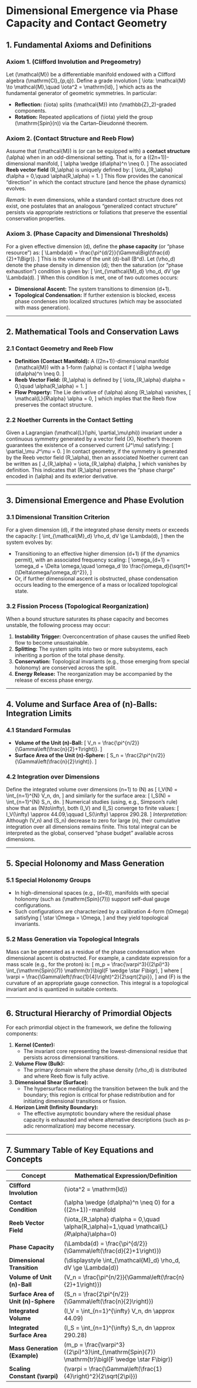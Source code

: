 # **Dimensional Emergence via Phase Capacity and Contact Geometry**

## **1. Fundamental Axioms and Definitions**

### **Axiom 1. (Clifford Involution and Pregeometry)**
Let \(\mathcal{M}\) be a differentiable manifold endowed with a Clifford algebra \(\mathrm{Cl}_{p,q}\). Define a grade involution 
\[
\iota: \mathcal{M} \to \mathcal{M},\quad \iota^2 = \mathrm{Id},
\]
which acts as the fundamental generator of geometric symmetries. In particular:
- **Reflection:** \(\iota\) splits \(\mathcal{M}\) into \(\mathbb{Z}_2\)-graded components.
- **Rotation:** Repeated applications of \(\iota\) yield the group \(\mathrm{Spin}(n)\) via the Cartan–Dieudonné theorem.

### **Axiom 2. (Contact Structure and Reeb Flow)**
Assume that \(\mathcal{M}\) is (or can be equipped with) a **contact structure** \(\alpha\) when in an odd-dimensional setting. That is, for a \((2n+1)\)-dimensional manifold, 
\[
\alpha \wedge (d\alpha)^n \neq 0.
\]
The associated **Reeb vector field** \(R_\alpha\) is uniquely defined by:
\[
\iota_{R_\alpha} d\alpha = 0,\quad \alpha(R_\alpha) = 1.
\]
This flow provides the canonical “direction” in which the contact structure (and hence the phase dynamics) evolves.

*Remark:* In even dimensions, while a standard contact structure does not exist, one postulates that an analogous “generalized contact structure” persists via appropriate restrictions or foliations that preserve the essential conservation properties.

### **Axiom 3. (Phase Capacity and Dimensional Thresholds)**
For a given effective dimension \(d\), define the **phase capacity** (or “phase resource”) as:
\[
\Lambda(d) = \frac{\pi^{d/2}}{\Gamma\Bigl(\frac{d}{2}+1\Bigr)}.
\]
This is the volume of the unit \(d\)-ball \(B^d\). Let \(\rho_d\) denote the phase density in dimension \(d\); then the saturation (or “phase exhaustion”) condition is given by:
\[
\int_{\mathcal{M}_d} \rho_d\, dV \ge \Lambda(d).
\]
When this condition is met, one of two outcomes occurs:
- **Dimensional Ascent:** The system transitions to dimension \(d+1\).
- **Topological Condensation:** If further extension is blocked, excess phase condenses into localized structures (which may be associated with mass generation).

---

## **2. Mathematical Tools and Conservation Laws**

### **2.1 Contact Geometry and Reeb Flow**
- **Definition (Contact Manifold):** A \((2n+1)\)-dimensional manifold \(\mathcal{M}\) with a 1-form \(\alpha\) is contact if 
  \[
  \alpha \wedge (d\alpha)^n \neq 0.
  \]
- **Reeb Vector Field:** \(R_\alpha\) is defined by
  \[
  \iota_{R_\alpha} d\alpha = 0,\quad \alpha(R_\alpha) = 1.
  \]
- **Flow Property:** The Lie derivative of \(\alpha\) along \(R_\alpha\) vanishes,
  \[
  \mathcal{L}_{R_\alpha} \alpha = 0,
  \]
  which implies that the Reeb flow preserves the contact structure.

### **2.2 Noether Currents in the Contact Setting**
Given a Lagrangian \(\mathcal{L}(\phi, \partial_\mu\phi)\) invariant under a continuous symmetry generated by a vector field \(X\), Noether’s theorem guarantees the existence of a conserved current \(J^\mu\) satisfying:
\[
\partial_\mu J^\mu = 0.
\]
In contact geometry, if the symmetry is generated by the Reeb vector field \(R_\alpha\), then an associated Noether current can be written as
\[
J_{R_\alpha} = \iota_{R_\alpha} d\alpha,
\]
which vanishes by definition. This indicates that \(R_\alpha\) preserves the “phase charge” encoded in \(\alpha\) and its exterior derivative.

---

## **3. Dimensional Emergence and Phase Evolution**

### **3.1 Dimensional Transition Criterion**
For a given dimension \(d\), if the integrated phase density meets or exceeds the capacity:
\[
\int_{\mathcal{M}_d} \rho_d\, dV \ge \Lambda(d),
\]
then the system evolves by:
- Transitioning to an effective higher dimension \(d+1\) (if the dynamics permit), with an associated frequency scaling:
  \[
  \omega_{d+1} = \omega_d + \Delta \omega,\quad \omega_d \to \frac{\omega_d}{\sqrt{1+(\Delta\omega/\omega_d)^2}},
  \]
- Or, if further dimensional ascent is obstructed, phase condensation occurs leading to the emergence of a mass or localized topological state.

### **3.2 Fission Process (Topological Reorganization)**
When a bound structure saturates its phase capacity and becomes unstable, the following process may occur:
1. **Instability Trigger:** Overconcentration of phase causes the unified Reeb flow to become unsustainable.
2. **Splitting:** The system splits into two or more subsystems, each inheriting a portion of the total phase density.
3. **Conservation:** Topological invariants (e.g., those emerging from special holonomy) are conserved across the split.
4. **Energy Release:** The reorganization may be accompanied by the release of excess phase energy.

---

## **4. Volume and Surface Area of \(n\)-Balls: Integration Limits**

### **4.1 Standard Formulas**
- **Volume of the Unit \(n\)-Ball:**
  \[
  V_n = \frac{\pi^{n/2}}{\Gamma\left(\frac{n}{2}+1\right)}.
  \]
- **Surface Area of the Unit \(n\)-Sphere:**
  \[
  S_n = \frac{2\pi^{n/2}}{\Gamma\left(\frac{n}{2}\right)}.
  \]

### **4.2 Integration over Dimensions**
Define the integrated volume over dimensions \(n=1\) to \(N\) as
\[
I_V(N) = \int_{n=1}^{N} V_n\, dn,
\]
and similarly for the surface area:
\[
I_S(N) = \int_{n=1}^{N} S_n\, dn.
\]
Numerical studies (using, e.g., Simpson’s rule) show that as \(N\to\infty\), both \(I_V\) and \(I_S\) converge to finite values:
\[
I_V(\infty) \approx 44.09,\qquad I_S(\infty) \approx 290.28.
\]
*Interpretation:* Although \(V_n\) and \(S_n\) decrease to zero for large \(n\), their cumulative integration over all dimensions remains finite. This total integral can be interpreted as the global, conserved “phase budget” available across dimensions.

---

## **5. Special Holonomy and Mass Generation**

### **5.1 Special Holonomy Groups**
- In high-dimensional spaces (e.g., \(d=8\)), manifolds with special holonomy (such as \(\mathrm{Spin}(7)\)) support self-dual gauge configurations.
- Such configurations are characterized by a calibration 4-form \(\Omega\) satisfying
  \[
  \star \Omega = \Omega,
  \]
  and they yield topological invariants.

### **5.2 Mass Generation via Topological Integrals**
Mass can be generated as a residue of the phase condensation when dimensional ascent is obstructed. For example, a candidate expression for a mass scale (e.g., for the proton) is:
\[
m_p = \frac{\varpi^3}{(2\pi)^3} \int_{\mathrm{Spin}(7)} \mathrm{tr}\bigl(F \wedge \star F\bigr),
\]
where
\[
\varpi = \frac{\Gamma\left(\frac{1}{4}\right)^2}{2\sqrt{2\pi}},
\]
and \(F\) is the curvature of an appropriate gauge connection. This integral is a topological invariant and is quantized in suitable contexts.

---

## **6. Structural Hierarchy of Primordial Objects**

For each primordial object in the framework, we define the following components:

1. **Kernel (Center):**  
   - The invariant core representing the lowest-dimensional residue that persists across dimensional transitions.
2. **Volume Flow (Bulk):**  
   - The primary domain where the phase density \(\rho_d\) is distributed and where Reeb flow is fully active.
3. **Dimensional Shear (Surface):**  
   - The hypersurface mediating the transition between the bulk and the boundary; this region is critical for phase redistribution and for initiating dimensional transitions or fission.
4. **Horizon Limit (Infinity Boundary):**  
   - The effective asymptotic boundary where the residual phase capacity is exhausted and where alternative descriptions (such as p-adic renormalization) may become necessary.

---

## **7. Summary Table of Key Equations and Concepts**

| **Concept**                    | **Mathematical Expression/Definition**                                                   |
|--------------------------------|--------------------------------------------------------------------------------------------|
| **Clifford Involution**        | \(\iota^2 = \mathrm{Id}\)                                                                    |
| **Contact Condition**          | \(\alpha \wedge (d\alpha)^n \neq 0\) for a \((2n+1)\)-manifold                                  |
| **Reeb Vector Field**          | \(\iota_{R_\alpha} d\alpha = 0,\quad \alpha(R_\alpha)=1,\quad \mathcal{L}_{R_\alpha}\alpha=0\) |
| **Phase Capacity**             | \(\Lambda(d) = \frac{\pi^{d/2}}{\Gamma\left(\frac{d}{2}+1\right)}\)                            |
| **Dimensional Transition**     | \(\displaystyle \int_{\mathcal{M}_d} \rho_d\, dV \ge \Lambda(d)\)                               |
| **Volume of Unit \(n\)-Ball**  | \(V_n = \frac{\pi^{n/2}}{\Gamma\left(\frac{n}{2}+1\right)}\)                                  |
| **Surface Area of Unit \(n\)-Sphere** | \(S_n = \frac{2\pi^{n/2}}{\Gamma\left(\frac{n}{2}\right)}\)                                 |
| **Integrated Volume**          | \(I_V = \int_{n=1}^{\infty} V_n\, dn \approx 44.09\)                                           |
| **Integrated Surface Area**    | \(I_S = \int_{n=1}^{\infty} S_n\, dn \approx 290.28\)                                          |
| **Mass Generation (Example)**  | \(m_p = \frac{\varpi^3}{(2\pi)^3}\int_{\mathrm{Spin}(7)} \mathrm{tr}\bigl(F \wedge \star F\bigr)\) |
| **Scaling Constant \(\varpi\)**| \(\varpi = \frac{\Gamma\left(\frac{1}{4}\right)^2}{2\sqrt{2\pi}}\)                              |



